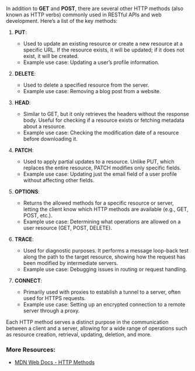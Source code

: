 In addition to **GET** and **POST**, there are several other HTTP methods (also known as HTTP verbs) commonly used in RESTful APIs and web development. Here’s a list of the key methods:

1. **PUT**: 
   - Used to update an existing resource or create a new resource at a specific URL. If the resource exists, it will be updated; if it does not exist, it will be created.
   - Example use case: Updating a user’s profile information.

2. **DELETE**: 
   - Used to delete a specified resource from the server.
   - Example use case: Removing a blog post from a website.

3. **HEAD**: 
   - Similar to GET, but it only retrieves the headers without the response body. Useful for checking if a resource exists or fetching metadata about a resource.
   - Example use case: Checking the modification date of a resource before downloading it.

4. **PATCH**: 
   - Used to apply partial updates to a resource. Unlike PUT, which replaces the entire resource, PATCH modifies only specific fields.
   - Example use case: Updating just the email field of a user profile without affecting other fields.

5. **OPTIONS**: 
   - Returns the allowed methods for a specific resource or server, letting the client know which HTTP methods are available (e.g., GET, POST, etc.).
   - Example use case: Determining what operations are allowed on a user resource (GET, POST, DELETE).

6. **TRACE**: 
   - Used for diagnostic purposes. It performs a message loop-back test along the path to the target resource, showing how the request has been modified by intermediate servers.
   - Example use case: Debugging issues in routing or request handling.

7. **CONNECT**: 
   - Primarily used with proxies to establish a tunnel to a server, often used for HTTPS requests.
   - Example use case: Setting up an encrypted connection to a remote server through a proxy.

Each HTTP method serves a distinct purpose in the communication between a client and a server, allowing for a wide range of operations such as resource creation, retrieval, updating, deletion, and more.

### More Resources:
- [MDN Web Docs - HTTP Methods](https://developer.mozilla.org/en-US/docs/Web/HTTP/Methods)


